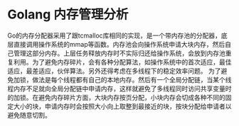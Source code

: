 # Golang 内存管理分析
Go的内存分配器采用了跟tcmalloc库相同的实现，是一个带内存池的分配器，底层直接调用操作系统的mmap等函数。内存池会向操作系统申请大块内存，然后自己管理这部分内存。上层任务释放内存时不实际归还给操作系统，会放到内存池重复利用。为了避免内存碎片，会有各种分配算法，如操作系统中的首次适应，最佳适应，最差适应，伙伴算法。另外还得考虑在多线程下的稳定效率问题。
为了避免加锁，做法是每个线程都有自己的本地内存。然后有一个全局分配链，当某个线程内存不足就向全局分配链中申请内存，这样就避免了多线程同时访问共享变量时的加锁。在避免内存碎片方面，大块内存按页分配，小块内存会切成各种不同的固定大小的块，申请内存时会按照大小向上取整到最接近的块，按块分配给申请者以避免随意切割。